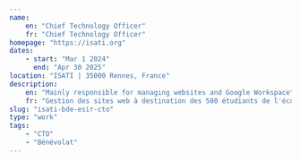 ```yaml
---
name:
    en: "Chief Technology Officer"
    fr: "Chief Technology Officer"
homepage: "https://isati.org"
dates:
    - start: "Mar 1 2024"
      end: "Apr 30 2025"
location: "ISATI | 35000 Rennes, France"
description:
    en: "Mainly responsible for managing websites and Google Workspace"
    fr: "Gestion des sites web à destination des 500 étudiants de l'école et administration du Google Workspace pour les 40 membres du BDE"
slug: "isati-bde-esir-cto"
type: "work"
tags:
    - "CTO"
    - "Bénévolat"
---
```


